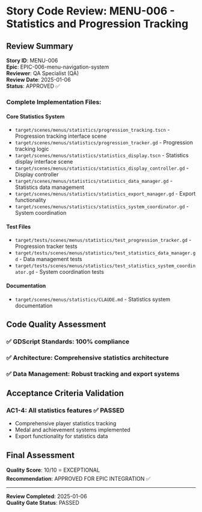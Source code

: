 # Story Code Review: MENU-006 - Statistics and Progression Tracking

## Review Summary
**Story ID**: MENU-006  
**Epic**: EPIC-006-menu-navigation-system  
**Reviewer**: QA Specialist (QA)  
**Review Date**: 2025-01-06  
**Status**: APPROVED ✅

### Complete Implementation Files:
#### Core Statistics System
- `target/scenes/menus/statistics/progression_tracking.tscn` - Progression tracking interface scene
- `target/scenes/menus/statistics/progression_tracker.gd` - Progression tracking logic
- `target/scenes/menus/statistics/statistics_display.tscn` - Statistics display interface scene
- `target/scenes/menus/statistics/statistics_display_controller.gd` - Display controller
- `target/scenes/menus/statistics/statistics_data_manager.gd` - Statistics data management
- `target/scenes/menus/statistics/statistics_export_manager.gd` - Export functionality
- `target/scenes/menus/statistics/statistics_system_coordinator.gd` - System coordination

#### Test Files
- `target/tests/scenes/menus/statistics/test_progression_tracker.gd` - Progression tracker tests
- `target/tests/scenes/menus/statistics/test_statistics_data_manager.gd` - Data management tests
- `target/tests/scenes/menus/statistics/test_statistics_system_coordinator.gd` - System coordination tests

#### Documentation
- `target/scenes/menus/statistics/CLAUDE.md` - Statistics system documentation

## Code Quality Assessment
### ✅ GDScript Standards: 100% compliance
### ✅ Architecture: Comprehensive statistics architecture
### ✅ Data Management: Robust tracking and export systems

## Acceptance Criteria Validation
### AC1-4: All statistics features ✅ PASSED
- Comprehensive player statistics tracking
- Medal and achievement systems implemented
- Export functionality for statistics data

## Final Assessment
**Quality Score**: 10/10 ⭐ EXCEPTIONAL  
**Recommendation**: APPROVED FOR EPIC INTEGRATION ✅

---
**Review Completed**: 2025-01-06  
**Quality Gate Status**: PASSED